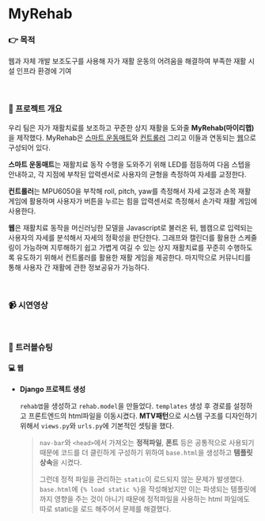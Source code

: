 # MyRehab

### 👉 목적

웹과 자체 개발 보조도구를 사용해 자가 재활 운동의 어려움을 해결하여 부족한 재활 시설 인프라 환경에 기여

<br>

### 🔎 프로젝트 개요

 우리 팀은 자가 재활치료를 보조하고 꾸준한 상지 재활을 도와줄 **MyRehab(마이리햅)** 을 제작했다. MyRehab은 [스마트 운동매트]()와 [컨트롤러]() 그리고 이들과 연동되는 [웹]()으로 구성되어 있다. 
 
**스마트 운동매트**는 재활치료 동작 수행을 도와주기 위해 LED를 점등하여 다음 스텝을 안내하고, 각 지점에 부착된 압력센서로 사용자의 균형을 측정하여 자세를 교정한다.
 
**컨트롤러**는 MPU6050을 부착해 roll, pitch, yaw를 측정해서 자세 교정과 손목 재활 게임에 활용하며 사용자가 버튼을 누르는 힘을 압력센서로 측정해서 손가락 재활 게임에 사용한다.
 
**웹**은 재활치료 동작을 머신러닝한 모델을 Javascript로 불러온 뒤, 웹캠으로 입력되는 사용자의 자세를 분석해서 자세의 정확성을 판단한다. 그래프와 캘린더를 활용한 스케줄링이 가능하며 지루해하기 쉽고 가볍게 여길 수 있는 상지 재활치료를 꾸준히 수행하도록 유도하기 위해서 컨트롤러를 활용한 재활 게임을 제공한다. 마지막으로 커뮤니티를 통해 사용자 간 재활에 관한 정보공유가 가능하다.
 
<br>

### 📹 시연영상
 
<br>

### 🔨 트러블슈팅
#### 💻 웹

+ **Django 프로젝트 생성**

   ```rehab앱```을 생성하고 ```rehab.model```을 만들었다. ```templates``` 생성 후 경로를 설정하고 프론트엔드의 html파일을 이동시켰다. **MTV패턴**으로 시스템 구조를 디자인하기 위해서 ```views.py```와 ```urls.py```에 기본적인 셋팅을 했다. 

    > ```nav-bar```와 ```<head>```에서 가져오는 **정적파일**, **폰트** 등은 공통적으로 사용되기 때문에 코드를 더 클린하게 구성하기 위하여 ```base.html```을 생성하고 **템플릿 상속**을 시켰다. 
   >
   > 그런데 정적 파일을 관리하는 ```static```이 로드되지 않는 문제가 발생했다. ```base.html```에 ```{% load static %}```을 작성해놨지만 이는 파생되는 템플릿에 까지 영향을 주는 것이 아니기 때문에 정적파일을 사용하는 html 파일에도 따로 static을 로드 해주어서 문제를 해결했다.

